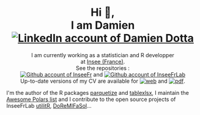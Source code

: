 <h1 align="center">
  Hi 👋,
  </br>I am Damien
  </br>
  <a href="https://www.linkedin.com/in/damien-dotta-078a18101/">
    <img alt="LinkedIn account of Damien Dotta" src="https://shields.io/badge/LinkedIn-damiendotta-333?logo=linkedin&logoColor=white"/>
  </a>

</h1>
<p align="center">
  I am currently working as a statistician and R developper</br>
  at <a href="https://www.insee.fr/en/accueil">Insee (France)</a>.</br>
  See the repositories :</br>  
    <a href="https://github.com/InseeFr">
       <img alt="Github account of InseeFr" src="https://shields.io/badge/InseeFr-333?logo=github&logoColor=white"/></a>
       and
    <a href="https://github.com/InseeFrLab">
       <img alt="Github account of InseeFrLab" src="https://shields.io/badge/InseeFrLab-333?logo=github&logoColor=white"/></a></br>
  Up-to-date versions of my CV are available for <a href="https://ddotta.github.io/CV/CV"><img alt="web"/></a> and 
  <a href="https://github.com/ddotta/CV/raw/print/CV.pdf"><img alt="pdf"/></a>.</p>
 
  <p>I'm the author of the R packages <a href="https://github.com/ddotta/parquetize">parquetize</a> and <a href="https://github.com/ddotta/tablexlsx">tablexlsx</a>, I maintain the <a href="https://github.com/ddotta/awesome-polars">Awesome Polars list</a> and I contribute to the open source projects of InseeFrLab <a href="https://github.com/InseeFrLab/utilitR">utilitR</a>, <a href="https://github.com/InseeFrLab/DoReMIFaSol">DoReMIFaSol</a>...</p>
